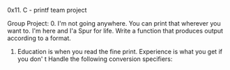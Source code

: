 0x11. C - printf team project

Group Project:
0. I'm not going anywhere. You can print that wherever you want to. I'm here and I'a Spur for life.
Write a function that produces output according to a format.

1. Education is when you read the fine print. Experience is what you get if you don'
t Handle the following conversion specifiers:
